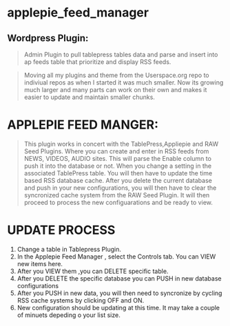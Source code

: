 # applepie_feed_manager

## Wordpress Plugin:
> Admin Plugin to pull tablepress tables data and parse and insert into ap feeds table that prioritize and display RSS feeds.

>   Moving all my plugins and theme from the Userspace.org repo to indiviual repos as when I started it was much smaller.
> Now its growing much larger and many parts can work on their own and makes it easier to update and maintain smaller chunks.

# APPLEPIE FEED MANGER:

>  This plugin works in concert with the TablePress,Appliepie and RAW Seed Plugins. Where you can create
>  and enter in RSS feeds from NEWS, VIDEOS, AUDIO sites. This will parse the Enable column to push it into
>  the database or not. When you change a setting in the associated TablePress table. You will then have to
>  update the time based RSS database cache.  After you delete the current database and push in your new
>  configurations, you will then have to clear the syncronized cache system from the RAW Seed Plugin. It will
>  then proceed to process the new configuarations and be ready to view.

# UPDATE PROCESS

 1. Change a table in Tablepress Plugin.
 2. In the Applepie Feed Manager , select the Controls tab. You can  VIEW new items here.
 3. After you VIEW them ,you can DELETE specific table.
 4. After you DELETE the specific database you can PUSH in new database configurations
 5. After you PUSH in new data, you will then need to syncronize by cycling RSS cache systems by clicking OFF and ON.
 6. New configuration should be updating at this time. It may take a couple of minuets depeding o your list size.



